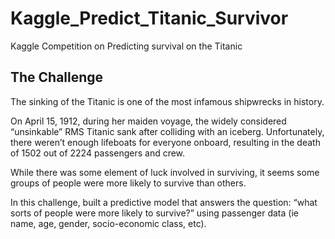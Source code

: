 # Kaggle_Predict_Titanic_Survivor
Kaggle Competition on Predicting survival on the Titanic </br>
## The Challenge
The sinking of the Titanic is one of the most infamous shipwrecks in history.</br>

On April 15, 1912, during her maiden voyage, the widely considered “unsinkable” RMS Titanic sank after colliding with an iceberg. Unfortunately, there weren’t enough lifeboats for everyone onboard, resulting in the death of 1502 out of 2224 passengers and crew.</br>

While there was some element of luck involved in surviving, it seems some groups of people were more likely to survive than others.</br>

In this challenge, built a predictive model that answers the question: “what sorts of people were more likely to survive?” using passenger data (ie name, age, gender, socio-economic class, etc). 
